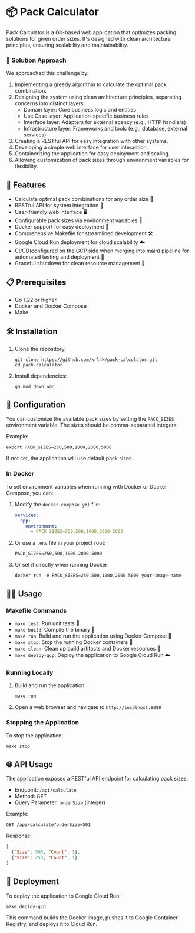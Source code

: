 # 📦 Pack Calculator

Pack Calculator is a Go-based web application that optimizes packing solutions for given order sizes.
It's designed with clean architecture principles, ensuring scalability and maintainability.

### 🧠 Solution Approach

We approached this challenge by:
1. Implementing a greedy algorithm to calculate the optimal pack combination.
2. Designing the system using clean architecture principles, separating concerns into distinct layers:
    - Domain layer: Core business logic and entities
    - Use Case layer: Application-specific business rules
    - Interface layer: Adapters for external agency (e.g., HTTP handlers)
    - Infrastructure layer: Frameworks and tools (e.g., database, external services)
3. Creating a RESTful API for easy integration with other systems.
4. Developing a simple web interface for user interaction.
5. Containerizing the application for easy deployment and scaling.
6. Allowing customization of pack sizes through environment variables for flexibility.

## 🚀 Features

- Calculate optimal pack combinations for any order size 🧮
- RESTful API for system integration 🔌
- User-friendly web interface 🖥️
- Configurable pack sizes via environment variables 🔧
- Docker support for easy deployment 🐳
- Comprehensive Makefile for streamlined development 🛠️
- Google Cloud Run deployment for cloud scalability ☁️
- CI/CD(configured on the GCP side when merging into main) pipeline for automated testing and deployment 🚀
- Graceful shutdown for clean resource management 🛑

## 📋 Prerequisites

- Go 1.22 or higher
- Docker and Docker Compose
- Make

## 🛠️ Installation

1. Clone the repository:
   ```
   git clone https://github.com/krl4k/pack-calculator.git
   cd pack-calculator
   ```

2. Install dependencies:
   ```
   go mod download
   ```


## 🔧 Configuration

You can customize the available pack sizes by setting the `PACK_SIZES` environment variable. The sizes should be comma-separated integers.

Example:
```
export PACK_SIZES=250,500,1000,2000,5000
```

If not set, the application will use default pack sizes.

### In Docker

To set environment variables when running with Docker or Docker Compose, you can:

1. Modify the `docker-compose.yml` file:
   ```yaml
   services:
     app:
       environment:
         - PACK_SIZES=250,500,1000,2000,5000
   ```

2. Or use a `.env` file in your project root:
   ```
   PACK_SIZES=250,500,1000,2000,5000
   ```

3. Or set it directly when running Docker:
   ```
   docker run -e PACK_SIZES=250,500,1000,2000,5000 your-image-name
   ```

## 🏃‍♂️ Usage

### Makefile Commands

- `make test`: Run unit tests 🧪
- `make build`: Compile the binary 🔨
- `make run`: Build and run the application using Docker Compose 🚀
- `make stop`: Stop the running Docker containers 🛑
- `make clean`: Clean up build artifacts and Docker resources 🧹
- `make deploy-gcp`: Deploy the application to Google Cloud Run ☁️

### Running Locally

1. Build and run the application:
   ```
   make run
   ```

2. Open a web browser and navigate to `http://localhost:8080`

### Stopping the Application

To stop the application:
```
make stop
```

## 🌐 API Usage

The application exposes a RESTful API endpoint for calculating pack sizes:

- Endpoint: `/api/calculate`
- Method: GET
- Query Parameter: `orderSize` (integer)

Example:
```
GET /api/calculate?orderSize=501
```

Response:
```json
[
  {"Size": 500, "Count": 1},
  {"Size": 250, "Count": 1}
]
```

## 🚀 Deployment

To deploy the application to Google Cloud Run:

```
make deploy-gcp
```

This command builds the Docker image, pushes it to Google Container Registry, and deploys it to Cloud Run.

